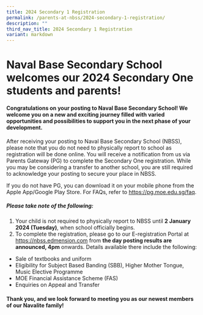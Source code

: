 ```yaml
---
title: 2024 Secondary 1 Registration
permalink: /parents-at-nbss/2024-secondary-1-registration/
description: ""
third_nav_title: 2024 Secondary 1 Registration
variant: markdown
---
```

# Naval Base Secondary School welcomes our 2024 Secondary One students and parents!

#### Congratulations on your posting to Naval Base Secondary School! We welcome you on a new and exciting journey filled with varied opportunities and possibilities to support you in the next phase of your development.

<p>After receiving your posting to Naval Base Secondary School (NBSS), please note that you do not need to physically report to school as registration will be done online. You will receive a notification from us via Parents Gateway (PG) to complete the Secondary One registration. While you may be considering a transfer to another school, you are still required to acknowledge your posting to secure your place in NBSS.&nbsp;</p>
<p>If you do not have PG,&nbsp;you can download it on your mobile phone from the Apple App/Google Play Store. For FAQs, refer to <a href="https://pg.moe.edu.sg/faq">https://pg.moe.edu.sg/faq</a>.</p>

##### Please take note of the following:
1. Your child is not required to physically report to NBSS until **2 January 2024 (Tuesday)**, when school officially begins. 
2. To complete the registration, please go to our E-registration Portal at <a href="https://nbss.edmension.com">https://nbss.edmension.com</a>
from **the day posting results are announced, 4pm** onwards. Details available there include the following:
* Sale of textbooks and uniform
* Eligibility for Subject Based Banding (SBB), Higher Mother Tongue, Music Elective Programme
* MOE Financial Assistance Scheme (FAS)
* Enquiries on Appeal and Transfer

#### Thank you, and we look forward to meeting you as our newest members of our Navalite family!